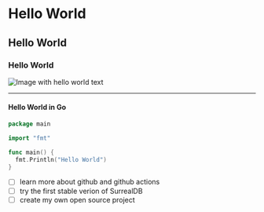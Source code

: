 # Hello World
## Hello World
### Hello World

![Image with hello world text](https://th.bing.com/th/id/R.ac7ffcb57ba67020274bfd9c20f079c1?rik=Cexhvch9ogXs1g&riu=http%3a%2f%2fshiftedstuff.ru%2fwp-content%2fuploads%2f2020%2f01%2fhelloworld-1536x1024.jpg&ehk=ULwPApvJAJInyQn%2faFcP5hTQeqRndj%2f7LHNiL3W0L3A%3d&risl=&pid=ImgRaw&r=0)

---

#### Hello World in Go
```go
package main

import "fmt"

func main() {
  fmt.Println("Hello World")
}
```

- [ ] learn more about github and github actions
- [ ] try the first stable verion of SurrealDB
- [ ] create my own open source project 
